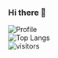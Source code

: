 ### Hi there 👋
![Profile](https://github-readme-stats.vercel.app/api?username=onewesong&show_icons=true&theme=radical)
</br>
![Top Langs](https://github-readme-stats.vercel.app/api/top-langs/?username=onewesong&hide=html,css&theme=radical)
</br>
![visitors](https://visitor-badge.laobi.icu/badge?page_id=onewesong.onewesong)

<!--
**onewesong/onewesong** is a ✨ _special_ ✨ repository because its `README.md` (this file) appears on your GitHub profile.

Here are some ideas to get you started:

- 🔭 I’m currently working on ...
- 🌱 I’m currently learning ...
- 👯 I’m looking to collaborate on ...
- 🤔 I’m looking for help with ...
- 💬 Ask me about ...
- 📫 How to reach me: ...
- 😄 Pronouns: ...
- ⚡ Fun fact: ...
-->
